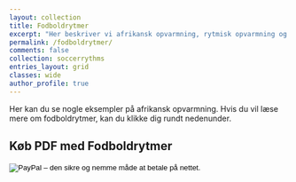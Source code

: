 ```yaml
---
layout: collection
title: Fodboldrytmer
excerpt: "Her beskriver vi afrikansk opvarmning, rytmisk opvarmning og fodboldrytmer, så du kan lave opvarmningen lidt mere spændende."
permalink: /fodboldrytmer/
comments: false
collection: soccerrythms
entries_layout: grid
classes: wide
author_profile: true
---
```


Her kan du se nogle eksempler på afrikansk opvarmning. Hvis du vil læse mere om fodboldrytmer, kan du klikke dig rundt nedenunder.

## Køb PDF med Fodboldrytmer

<form action="https://www.paypal.com/cgi-bin/webscr" method="post" target="_top">
<input type="hidden" name="cmd" value="_s-xclick">
<input type="hidden" name="hosted_button_id" value="WTWGF2QGQLH7U">
<input type="image" src="https://www.paypalobjects.com/da_DK/DK/i/btn/btn_paynowCC_LG.gif" border="0" name="submit" alt="PayPal – den sikre og nemme måde at betale på nettet.">
<img alt="" border="0" src="https://www.paypalobjects.com/da_DK/i/scr/pixel.gif" width="1" height="1">
</form>
